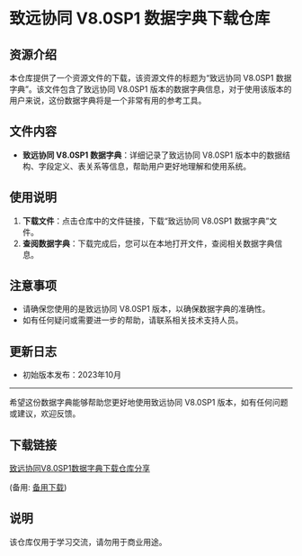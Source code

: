 # 致远协同 V8.0SP1 数据字典下载仓库

## 资源介绍

本仓库提供了一个资源文件的下载，该资源文件的标题为“致远协同 V8.0SP1 数据字典”。该文件包含了致远协同 V8.0SP1 版本的数据字典信息，对于使用该版本的用户来说，这份数据字典将是一个非常有用的参考工具。

## 文件内容

- **致远协同 V8.0SP1 数据字典**：详细记录了致远协同 V8.0SP1 版本中的数据结构、字段定义、表关系等信息，帮助用户更好地理解和使用系统。

## 使用说明

1. **下载文件**：点击仓库中的文件链接，下载“致远协同 V8.0SP1 数据字典”文件。
2. **查阅数据字典**：下载完成后，您可以在本地打开文件，查阅相关数据字典信息。

## 注意事项

- 请确保您使用的是致远协同 V8.0SP1 版本，以确保数据字典的准确性。
- 如有任何疑问或需要进一步的帮助，请联系相关技术支持人员。

## 更新日志

- 初始版本发布：2023年10月

---

希望这份数据字典能够帮助您更好地使用致远协同 V8.0SP1 版本，如有任何问题或建议，欢迎反馈。

## 下载链接
[致远协同V8.0SP1数据字典下载仓库分享](https://pan.quark.cn/s/e704b21ceb83) 

(备用: [备用下载](https://pan.baidu.com/s/1al3YiShfMqrWcYrF69fqbw?pwd=1234))

## 说明

该仓库仅用于学习交流，请勿用于商业用途。

